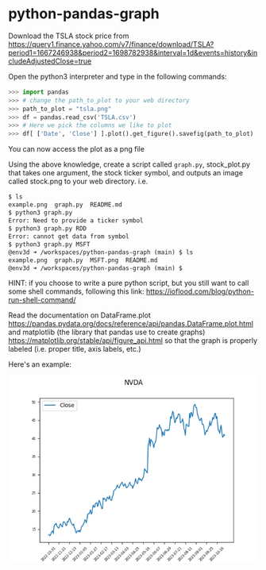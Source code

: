 # python-pandas-graph

Download the TSLA stock price from https://query1.finance.yahoo.com/v7/finance/download/TSLA?period1=1667246938&period2=1698782938&interval=1d&events=history&includeAdjustedClose=true 

Open the python3 interpreter and type in the following commands:

```python
>>> import pandas
>>> # change the path_to_plot to your web directory
>>> path_to_plot = "tsla.png"
>>> df = pandas.read_csv('TSLA.csv')
>>> # Here we pick the columns we like to plot
>>> df[ ['Date', 'Close'] ].plot().get_figure().savefig(path_to_plot)
```

You can now access the plot as a png file

Using the above knowledge, create a script called `graph.py`, stock_plot.py 
that takes one argument, the stock ticker symbol, and outputs an image called stock.png 
to your web directory.  i.e.

```console
$ ls
example.png  graph.py  README.md
$ python3 graph.py
Error: Need to provide a ticker symbol
$ python3 graph.py RDD
Error: cannot get data from symbol
$ python3 graph.py MSFT
@env3d ➜ /workspaces/python-pandas-graph (main) $ ls
example.png  graph.py  MSFT.png  README.md
@env3d ➜ /workspaces/python-pandas-graph (main) $ 
```

HINT: if you choose to write a pure python script, but you still want to call some shell commands, following this link: https://ioflood.com/blog/python-run-shell-command/  

Read the documentation on DataFrame.plot
https://pandas.pydata.org/docs/reference/api/pandas.DataFrame.plot.html
and 
matplotlib (the library that pandas use to create graphs)
https://matplotlib.org/stable/api/figure_api.html
so that the graph is properly labeled (i.e. proper title, axis labels, etc.)

Here's an example:

![Example graph for nvida](example.png)

